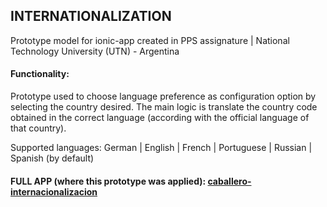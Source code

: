 ## INTERNATIONALIZATION

Prototype model for ionic-app created in PPS assignature | National Technology University (UTN) - Argentina

#### Functionality:
Prototype used to choose language preference as configuration option by selecting the country desired. The main logic is translate the country code obtained in the correct language (according with the official language of that country).

Supported languages: German | English | French | Portuguese | Russian | Spanish (by default)

#### FULL APP (where this prototype was applied): [caballero-internacionalizacion](https://github.com/lucasbonanni/TP_PPS_2018/tree/caballero-internacionalizacion)
